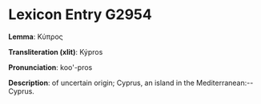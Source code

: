 # Lexicon Entry G2954

**Lemma**: Κύπρος

**Transliteration (xlit)**: Kýpros

**Pronunciation**: koo'-pros

**Description**:
of uncertain origin; Cyprus, an island in the Mediterranean:--Cyprus.
